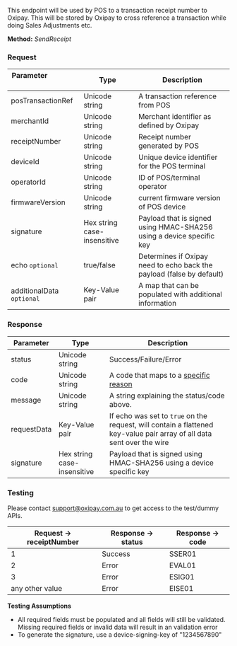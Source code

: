 This endpoint will be used by POS to a transaction receipt number to Oxipay. This will be stored by Oxipay to cross reference a transaction while doing Sales Adjustments etc.

**Method:** *SendReceipt*

<h3>Request</h3>

Parameter &nbsp; &nbsp; &nbsp; &nbsp; &nbsp;&nbsp; &nbsp; &nbsp; &nbsp; &nbsp;&nbsp;| Type | Description
-----------|------|-------------
posTransactionRef | Unicode string | A transaction reference from POS
merchantId | Unicode string | Merchant identifier as defined by Oxipay
receiptNumber | Unicode string | Receipt number generated by POS
deviceId | Unicode string | Unique device identifier for the POS terminal
operatorId | Unicode string | ID of POS/terminal operator
firmwareVersion | Unicode string | current firmware version of POS device
signature | Hex string case-insensitive | Payload that is signed using HMAC-SHA256 using a device specific key
echo <code class="optional">optional</code> | true/false | Determines if Oxipay need to echo back the payload (false by default)
additionalData <code class="optional">optional</code> | Key-Value pair | A map that can be populated with additional information

<h3>Response</h3>

Parameter | Type | Description
-----------|------|-------------
status | Unicode string | Success/Failure/Error
code | Unicode string | A code that maps to a <a href="/api_information/status_codes/">specific reason</a>
message | Unicode string | A string explaining the status/code above. 
requestData | Key-Value pair | If echo was set to <code>true</code> on the request, will contain a flattened key-value pair array of all data sent over the wire
signature | Hex string case-insensitive | Payload that is signed using HMAC-SHA256 using a device specific key

<h3>Testing</h3>

Please contact <a href="mailto:support@oxipay.com.au">support@oxipay.com.au</a> to get access to the test/dummy APIs.

Request -> receiptNumber | Response -> status | Response -> code
-----------|-----------|-----------
1 | Success | SSER01
2 | Error | EVAL01
3 | Error | ESIG01
any other value | Error | EISE01

**Testing Assumptions**

* All required fields must be populated and all fields will still be validated. Missing required fields or invalid data will result in an validation error
* To generate the signature, use a device-signing-key of "1234567890"
